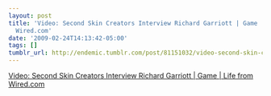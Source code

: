 ```yaml
---
layout: post
title: 'Video: Second Skin Creators Interview Richard Garriott | Game | Life from
  Wired.com'
date: '2009-02-24T14:13:42-05:00'
tags: []
tumblr_url: http://endemic.tumblr.com/post/81151032/video-second-skin-creators-interview-richard
---
```

[Video: Second Skin Creators Interview Richard Garriott | Game | Life from Wired.com](http://blog.wired.com/games/2009/02/video-second-sk.html)  
